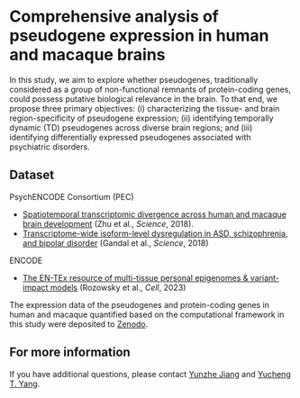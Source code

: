 # Comprehensive analysis of pseudogene expression in human and macaque brains

In this study, we aim to explore whether pseudogenes, traditionally considered as a group of non-functional remnants of protein-coding genes, could possess putative biological relevance in the brain. To that end, we propose three primary objectives: (i) characterizing the tissue- and brain region-specificity of pseudogene expression; (ii) identifying temporally dynamic (TD) pseudogenes across diverse brain regions; and (iii) identifying differentially expressed pseudogenes associated with psychiatric disorders.

## Dataset
PsychENCODE Consortium (PEC)
- [Spatiotemporal transcriptomic divergence across human and macaque brain development](https://www.science.org/doi/10.1126/science.aat8077) (Zhu et al., *Science*, 2018).
- [Transcriptome-wide isoform-level dysregulation in ASD, schizophrenia, and bipolar disorder](https://www.science.org/doi/10.1126/science.aat8127) (Gandal et al., *Science*, 2018)

ENCODE
- [The EN-TEx resource of multi-tissue personal epigenomes & variant-impact models](https://www.cell.com/cell/fulltext/S0092-8674(23)00161-7) (Rozowsky et al., *Cell*, 2023)

The expression data of the pseudogenes and protein-coding genes in human and macaque quantified based on the computational framework in this study were deposited to [Zenodo](10.5281/zenodo.16810204).


## For more information

If you have additional questions, please contact [Yunzhe Jiang](mailto:yunzhe.jiang@yale.edu) and [Yucheng T. Yang](mailto:yangyc2016@gmail.com).
